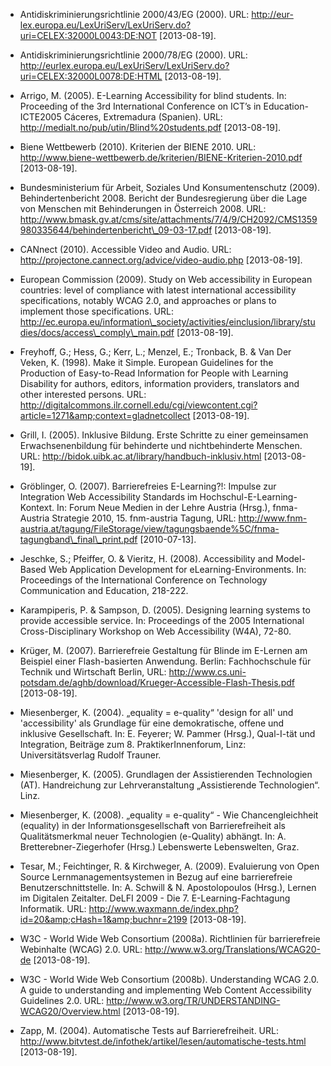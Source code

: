 <!-- filename: 99_Literatur.md -->
<!-- title: Literatur -->

- Antidiskriminierungsrichtlinie 2000/43/EG (2000). URL: http://eur-lex.europa.eu/LexUriServ/LexUriServ.do?uri=CELEX:32000L0043:DE:NOT \[2013-08-19].

- Antidiskriminierungsrichtlinie 2000/78/EG (2000). URL: http://eurlex.europa.eu/LexUriServ/LexUriServ.do?uri=CELEX:32000L0078:DE:HTML \[2013-08-19].

- Arrigo, M. (2005). E-Learning Accessibility for blind students. In: Proceeding of the 3rd International Conference on ICT’s in Education- ICTE2005 Cáceres, Extremadura (Spanien). URL: http://medialt.no/pub/utin/Blind%20students.pdf \[2013-08-19].

- Biene Wettbewerb (2010). Kriterien der BIENE 2010. URL: http://www.biene-wettbewerb.de/kriterien/BIENE-Kriterien-2010.pdf \[2013-08-19].

- Bundesministerium für Arbeit, Soziales Und Konsumentenschutz (2009). Behindertenbericht 2008. Bericht der Bundesregierung über die Lage von Menschen mit Behinderungen in Österreich 2008. URL: http://www.bmask.gv.at/cms/site/attachments/7/4/9/CH2092/CMS1359980335644/behindertenbericht\_09-03-17.pdf \[2013-08-19].

- CANnect (2010). Accessible Video and Audio. URL: http://projectone.cannect.org/advice/video-audio.php \[2013-08-19].

- European Commission (2009). Study on Web accessibility in European countries: level of compliance with latest international accessibility specifications, notably WCAG 2.0, and approaches or plans to implement those specifications. URL: http://ec.europa.eu/information\_society/activities/einclusion/library/studies/docs/access\_comply\_main.pdf \[2013-08-19].

- Freyhoff, G.; Hess, G.; Kerr, L.; Menzel, E.; Tronback, B. &amp; Van Der Veken, K. (1998). Make it Simple. European Guidelines for the Production of Easy-to-Read Information for People with Learning Disability for authors, editors, information providers, translators and other interested persons. URL: http://digitalcommons.ilr.cornell.edu/cgi/viewcontent.cgi?article=1271&amp;context=gladnetcollect \[2013-08-19].

- Grill, I. (2005). Inklusive Bildung. Erste Schritte zu einer gemeinsamen Erwachsenenbildung für behinderte und nichtbehinderte Menschen. URL: http://bidok.uibk.ac.at/library/handbuch-inklusiv.html \[2013-08-19].

- Gröblinger, O. (2007). Barrierefreies E-Learning?!: Impulse zur Integration Web Accessibility Standards im Hochschul-E-Learning-Kontext. In: Forum Neue Medien in der Lehre Austria (Hrsg.), fnma-Austria Strategie 2010, 15. fnm-austria Tagung, URL: http://www.fnm-austria.at/tagung/FileStorage/view/tagungsbaende%5C/fnma-tagungband\_final\_print.pdf \[2010-07-13].

- Jeschke, S.; Pfeiffer, O. &amp; Vieritz, H. (2008). Accessibility and Model-Based Web Application Development for eLearning-Environments. In: Proceedings of the International Conference on Technology Communication and Education, 218-222.

- Karampiperis, P. &amp; Sampson, D. (2005). Designing learning systems to provide accessible service. In: Proceedings of the 2005 International Cross-Disciplinary Workshop on Web Accessibility (W4A), 72-80.

- Krüger, M. (2007). Barrierefreie Gestaltung für Blinde im E-Lernen am Beispiel einer Flash-basierten Anwendung. Berlin: Fachhochschule für Technik und Wirtschaft Berlin, URL: http://www.cs.uni-potsdam.de/aghb/download/Krueger-Accessible-Flash-Thesis.pdf \[2013-08-19].

- Miesenberger, K. (2004). „equality = e-quality“ 'design for all' und 'accessibility' als Grundlage für eine demokratische, offene und inklusive Gesellschaft. In: E. Feyerer; W. Pammer (Hrsg.), Qual-I-tät und Integration, Beiträge zum 8. PraktikerInnenforum, Linz: Universitätsverlag Rudolf Trauner.

- Miesenberger, K. (2005). Grundlagen der Assistierenden Technologien (AT). Handreichung zur Lehrveranstaltung „Assistierende Technologien“. Linz.

- Miesenberger, K. (2008). „equality = e-quality“ - Wie Chancengleichheit (equality) in der Informationsgesellschaft von Barrierefreiheit als Qualitätsmerkmal neuer Technologien (e-Quality) abhängt. In: A. Bretterebner-Ziegerhofer (Hrsg.) Lebenswerte Lebenswelten, Graz.

- Tesar, M.; Feichtinger, R. &amp; Kirchweger, A. (2009). Evaluierung von Open Source Lernmanagementsystemen in Bezug auf eine barrierefreie Benutzerschnittstelle. In: A. Schwill &amp; N. Apostolopoulos (Hrsg.), Lernen im Digitalen Zeitalter. DeLFI 2009 - Die 7. E-Learning-Fachtagung Informatik. URL: http://www.waxmann.de/index.php?id=20&amp;cHash=1&amp;buchnr=2199 \[2013-08-19].

- W3C - World Wide Web Consortium (2008a). Richtlinien für barrierefreie Webinhalte (WCAG) 2.0. URL: http://www.w3.org/Translations/WCAG20-de \[2013-08-19].

- W3C - World Wide Web Consortium (2008b). Understanding WCAG 2.0. A guide to understanding and implementing Web Content Accessibility Guidelines 2.0. URL: http://www.w3.org/TR/UNDERSTANDING-WCAG20/Overview.html \[2013-08-19].

- Zapp, M. (2004). Automatische Tests auf Barrierefreiheit. URL: http://www.bitvtest.de/infothek/artikel/lesen/automatische-tests.html \[2013-08-19].
